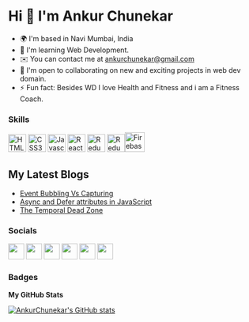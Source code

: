Hi 👋 I'm Ankur Chunekar
===============================

* 🌍  I'm based in Navi Mumbai, India
* 🧠  I'm learning Web Development.
* ✉️  You can contact me at [ankurchunekar@gmail.com](mailto:ankurchunekar@gmail.com)
* 🤝  I'm open to collaborating on new and exciting projects in web dev domain.
* ⚡  Fun fact: Besides WD I love Health and Fitness and i am a Fitness Coach.

### Skills

<p align="left">
<a href="https://developer.mozilla.org/en-US/docs/Glossary/HTML5" target="_blank" rel="noreferrer"><img src="https://raw.githubusercontent.com/danielcranney/readme-generator/main/public/icons/skills/html5-colored.svg" width="36" height="36" alt="HTML5" /></a>
<a href="https://www.w3.org/TR/CSS/#css" target="_blank" rel="noreferrer"><img src="https://raw.githubusercontent.com/danielcranney/readme-generator/main/public/icons/skills/css3-colored.svg" width="36" height="36" alt="CSS3" /></a>
<a href="https://developer.mozilla.org/en-US/docs/Web/JavaScript" target="_blank" rel="noreferrer"><img src="https://raw.githubusercontent.com/danielcranney/readme-generator/main/public/icons/skills/javascript-colored.svg" width="36" height="36" alt="Javascript" /></a>
<a href="https://reactjs.org/" target="_blank" rel="noreferrer"><img src="https://raw.githubusercontent.com/danielcranney/readme-generator/main/public/icons/skills/react-colored.svg" width="36" height="36" alt="React" /></a>  
<a href="https://redux.js.org/" target="_blank" rel="noreferrer"><img src="https://raw.githubusercontent.com/danielcranney/readme-generator/main/public/icons/skills/redux-colored.svg" width="36" height="36" alt="Redux" /></a>
<a href="https://redux.js.org/" target="_blank" rel="noreferrer"><img src="https://img.icons8.com/color/48/000000/chakra-ui.png" width="36" height="36" alt="Redux"  /></a><a href="https://firebase.google.com/" target="_blank" rel="noreferrer"><img src="https://raw.githubusercontent.com/danielcranney/readme-generator/main/public/icons/skills/firebase-colored.svg" width="40" height="40" alt="Firebase" /></a>
</p>

## My Latest Blogs
- [Event Bubbling Vs Capturing](https://ankurchunekar.hashnode.dev/event-bubbling-vs-capturing-in-javascript)
- [Async and Defer attributes in JavaScript](https://ankurchunekar.hashnode.dev/async-and-defer-attributes)
- [The Temporal Dead Zone](https://ankurchunekar.hashnode.dev/the-temporal-dead-zone)

### Socials

<p align="left"> 
    <a href="https://www.github.com/AnkurChunekar" target="_blank" rel="noreferrer"><img src="https://raw.githubusercontent.com/danielcranney/readme-generator/main/public/icons/socials/github-dark.svg" width="32" height="32" /></a> 
  <a href="https://www.twitter.com/ankur_chunekar" target="_blank" rel="noreferrer"><img src="https://raw.githubusercontent.com/danielcranney/readme-generator/main/public/icons/socials/twitter.svg" width="32" height="32" /></a>
   <a href="https://www.linkedin.com/in/ankurchunekar" target="_blank" rel="noreferrer"><img src="https://raw.githubusercontent.com/danielcranney/readme-generator/main/public/icons/socials/linkedin.svg" width="32" height="32" /></a> 
  <a href="https://ankurchunekar" target="_blank" rel="noreferrer"><img src="https://raw.githubusercontent.com/danielcranney/readme-generator/main/public/icons/socials/hashnode.svg" width="32" height="32" /></a> 
  <a href="https://www.dev.to/ankurchunekar" target="_blank" rel="noreferrer"><img src="https://raw.githubusercontent.com/danielcranney/readme-generator/main/public/icons/socials/devdotto-dark.svg" width="32" height="32" /></a> 
  <a href="http://www.medium.com/ankurchunekar" target="_blank" rel="noreferrer"><img src="https://raw.githubusercontent.com/danielcranney/readme-generator/main/public/icons/socials/medium-dark.svg" width="32" height="32" /></a> 
  
</p>

### Badges

<b>My GitHub Stats</b>

<a href="http://www.github.com/AnkurChunekar"><img src="https://github-readme-stats.vercel.app/api?username=AnkurChunekar&show_icons=true&hide=&count_private=true&title_color=0891b2&text_color=ffffff&icon_color=0891b2&bg_color=1c1917&hide_border=true&show_icons=true" alt="AnkurChunekar's GitHub stats" /></a>
